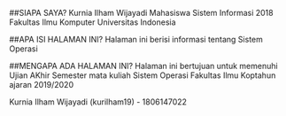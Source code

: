 ##SIAPA SAYA?
Kurnia Ilham Wijayadi
Mahasiswa Sistem Informasi 2018 
Fakultas Ilmu Komputer 
Universitas Indonesia

##APA ISI HALAMAN INI?
Halaman ini berisi informasi tentang Sistem Operasi

##MENGAPA ADA HALAMAN INI?
Halaman ini bertujuan untuk memenuhi Ujian AKhir Semester mata kuliah Sistem Operasi Fakultas Ilmu Koptahun ajaran 2019/2020


Kurnia Ilham Wijayadi (kurilham19) - 1806147022
